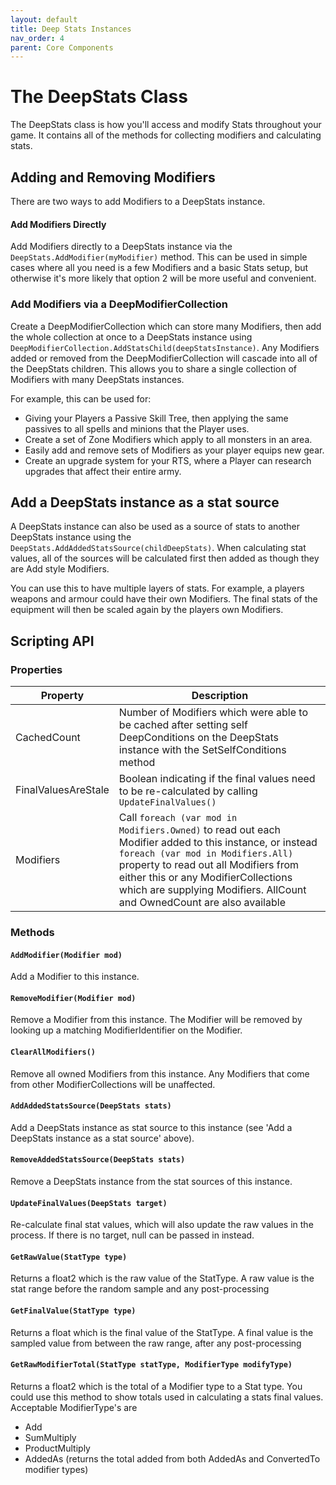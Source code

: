 ```yaml
---
layout: default
title: Deep Stats Instances
nav_order: 4
parent: Core Components
---
```


# The DeepStats Class
The DeepStats class is how you'll access and modify Stats throughout your game. It contains all of the methods for collecting modifiers and calculating stats.

## Adding and Removing Modifiers
There are two ways to add Modifiers to a DeepStats instance.

#### Add Modifiers Directly
Add Modifiers directly to a DeepStats instance via the `DeepStats.AddModifier(myModifier)` method. This can be used in simple cases where all you need is a few Modifiers and a basic Stats setup, but otherwise it's more likely that option 2 will be more useful and convenient.

### Add Modifiers via a DeepModifierCollection
Create a DeepModifierCollection which can store many Modifiers, then add the whole collection at once to a DeepStats instance using `DeepModifierCollection.AddStatsChild(deepStatsInstance)`. Any Modifiers added or removed from the DeepModifierCollection will cascade into all of the DeepStats children. This allows you to share a single collection of Modifiers with many DeepStats instances.

For example, this can be used for:
- Giving your Players a Passive Skill Tree, then applying the same passives to all spells and minions that the Player uses.
- Create a set of Zone Modifiers which apply to all monsters in an area.
- Easily add and remove sets of Modifiers as your player equips new gear.
- Create an upgrade system for your RTS, where a Player can research upgrades that affect their entire army.

## Add a DeepStats instance as a stat source
A DeepStats instance can also be used as a source of stats to another DeepStats instance using the `DeepStats.AddAddedStatsSource(childDeepStats)`. When calculating stat values, all of the sources will be calculated first then added as though they are Add style Modifiers.

You can use this to have multiple layers of stats. For example, a players weapons and armour could have their own Modifiers. The final stats of the equipment will then be scaled again by the players own Modifiers.

## Scripting API

### Properties

| Property | Description |
|-|-|
| CachedCount | Number of Modifiers which were able to be cached after setting self DeepConditions on the DeepStats instance with the SetSelfConditions method |
| FinalValuesAreStale | Boolean indicating if the final values need to be re-calculated by calling `UpdateFinalValues()` |
| Modifiers | Call `foreach (var mod in Modifiers.Owned)` to read out each Modifier added to this instance, or instead `foreach (var mod in Modifiers.All)` property to read out all Modifiers from either this or any ModifierCollections which are supplying Modifiers. AllCount and OwnedCount are also available |

### Methods

#### `AddModifier(Modifier mod)`
Add a Modifier to this instance.  


#### `RemoveModifier(Modifier mod)`
Remove a Modifier from this instance. The Modifier will be removed by looking up a matching ModifierIdentifier on the Modifier.  


#### `ClearAllModifiers()`
Remove all owned Modifiers from this instance. Any Modifiers that come from other ModifierCollections will be unaffected.

#### `AddAddedStatsSource(DeepStats stats)`
Add a DeepStats instance as stat source to this instance (see 'Add a DeepStats instance as a stat source' above).

#### `RemoveAddedStatsSource(DeepStats stats)`
Remove a DeepStats instance from the stat sources of this instance.

#### `UpdateFinalValues(DeepStats target)`
Re-calculate final stat values, which will also update the raw values in the process. If there is no target, null can be passed in instead.

#### `GetRawValue(StatType type)`
Returns a float2 which is the raw value of the StatType. A raw value is the stat range before the random sample and any post-processing

#### `GetFinalValue(StatType type)`
Returns a float which is the final value of the StatType. A final value is the sampled value from between the raw range, after any post-processing

#### `GetRawModifierTotal(StatType statType, ModifierType modifyType)`
Returns a float2 which is the total of a Modifier type to a Stat type. You could use this method to show totals used in calculating a stats final values. Acceptable ModifierType's are
- Add
- SumMultiply
- ProductMultiply
- AddedAs (returns the total added from both AddedAs and ConvertedTo modifier types)
